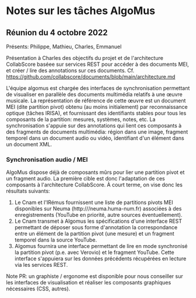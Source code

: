 # Notes sur les tâches AlgoMus

## Réunion du 4 octobre 2022

Présents: Philippe, Mathieu, Charles, Emmanuel

Présentation à Charles des objectifs du projet et de l'architecture CollabScore baséee sur services REST pour accéder à des documents MEI, et créer / lire 
des annotations sur ces documents. Cf. https://github.com/collabscore/documents/blob/main/architecture.md

L'équipe algomus est chargée des interfaces de synchronisation permettant de visualiser en parallèle des documents 
multimédia relatifs à une œuvre musicale. La représentation de référence de cette œuvre est un document MEI (dite partition pivot)
obtenu 
(au moins initialement) par reconnaissance optique (tâches IRISA), et fournissant des identifiants stables pour tous
les composants de la partition: mesures, systèmes, notes, etc. La synchronisation s'appuie sur des annotations qui lient
ces composants à des fragments de documents multimédia: région dans une image, fragment temporel dans un document audio ou
vidéo, identifiant d'un élément dans un document XML.

### Synchronisation audio / MEI

AlgoMus dispose déjà de composants mûrs pour lier une partition pivot et un fragment audio. La première cible est donc 
l'adaptation de ces composants à l'architecture CollabScore. À court terme, on vise donc les résultats suivants:
 
  1. Le Cnam et l'IRémus fournissent une liste de partitions pivots MEI disponibles sur Neuma (http:///neuma.huma-num.fr)
     associées à des enregistrements (YouTube en priorité, autre sources éventuellement).
  2. Le Cnam transmet à Algomus les spécifications d'une interface REST permettant de déposer sous forme d'annotation
     la correspondance entre un élément de la partition pivot (une mesure) et un fragment temporel dans la source YouTube.
  3. Algomus fournira une interface permettant de lire en mode synchronisé la partition pivot (p.e. avec Verovio) et 
     le fragment YouTube.  Cette interface s'appuiera sur les données précédents récupérées en lecture via les services REST. 
    
 Note PR: un graphiste / ergonome est disponible pour nous conseiller sur les interfaces de visualisation et réaliser les
 composants graphiques nécessaires (CSS, autres).
